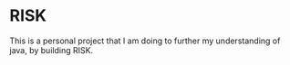 # RISK
This is a personal project that I am doing to further my understanding of java, by building RISK.

